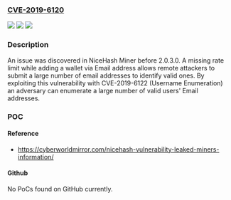 ### [CVE-2019-6120](https://cve.mitre.org/cgi-bin/cvename.cgi?name=CVE-2019-6120)
![](https://img.shields.io/static/v1?label=Product&message=n%2Fa&color=blue)
![](https://img.shields.io/static/v1?label=Version&message=n%2Fa&color=blue)
![](https://img.shields.io/static/v1?label=Vulnerability&message=n%2Fa&color=brighgreen)

### Description

An issue was discovered in NiceHash Miner before 2.0.3.0. A missing rate limit while adding a wallet via Email address allows remote attackers to submit a large number of email addresses to identify valid ones. By exploiting this vulnerability with CVE-2019-6122 (Username Enumeration) an adversary can enumerate a large number of valid users' Email addresses.

### POC

#### Reference
- https://cyberworldmirror.com/nicehash-vulnerability-leaked-miners-information/

#### Github
No PoCs found on GitHub currently.

